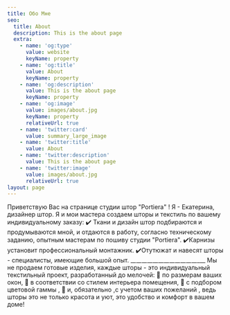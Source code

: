 ```yaml
---
title: Обо Мне
seo:
  title: About
  description: This is the about page
  extra:
    - name: 'og:type'
      value: website
      keyName: property
    - name: 'og:title'
      value: About
      keyName: property
    - name: 'og:description'
      value: This is the about page
      keyName: property
    - name: 'og:image'
      value: images/about.jpg
      keyName: property
      relativeUrl: true
    - name: 'twitter:card'
      value: summary_large_image
    - name: 'twitter:title'
      value: About
    - name: 'twitter:description'
      value: This is the about page
    - name: 'twitter:image'
      value: images/about.jpg
      relativeUrl: true
layout: page
---
```



Приветствую Вас на странице студии штор "Portiera" !
Я - Екатерина, дизайнер штор.
Я и мои мастера создаем шторы и текстиль по вашему индивидуальному заказу:
✔️ Ткани и дизайн штор подбираются и продумываются мной, и отдаются в работу, согласно техническому заданию, опытным мастерам по пошиву студии "Portiera".
✔️Карнизы установит профессиональный монтажник.
✔️Отутюжат и навесят шторы - специалисты, имеющие большой опыт.
\__\__\__\__\__\__\__\__\__\__\__\__\__\__\__\__\__\__\__\__\__\__\__\__\__\_
Мы не продаем готовые изделия, каждые шторы - это индивидуальный текстильный проект, разработанный до мелочей:
🔶 по размерам ваших окон,
🔶 в соответствии со стилем интерьера помещения,
🔶 с подбором цветовой гаммы ,
🔶 и, обязательно ,с учетом ваших пожеланий ,
ведь шторы это не только красота и уют, это удобство и комфорт в вашем доме!
